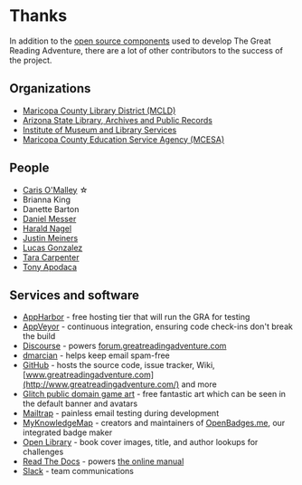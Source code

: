 # Thanks

In addition to the [open source components](CREDITS.md) used to develop The Great Reading Adventure, there are a lot of other contributors to the success of the project.

## Organizations

- [Maricopa County Library District (MCLD)](http://www.mcldaz.org/)
- [Arizona State Library, Archives and Public Records](http://www.azlibrary.gov/)
- [Institute of Museum and Library Services](http://www.imls.gov/)
- [Maricopa County Education Service Agency (MCESA)](http://education.maricopa.gov/site/default.aspx?PageID=196)

## People

- [Caris O'Malley](http://carisomalley.com/) &#9734;
- Brianna King
- Danette Barton
- [Daniel Messer](http://cyberpunklibrarian.com/)
- [Harald Nagel](https://haraldnagel.com/)
- [Justin Meiners](https://justinmeiners.github.io/)
- [Lucas Gonzalez](http://diffracted.com/)
- [Tara Carpenter](http://www.taracarpenter.com/)
- [Tony Apodaca](https://antonioramonapodaca.wordpress.com/)

## Services and software

- [AppHarbor](https://appharbor.com/) - free hosting tier that will run the GRA for testing
- [AppVeyor](http://www.appveyor.com/) - continuous integration, ensuring code check-ins don't break the build
- [Discourse](https://www.discourse.org/) - powers [forum.greatreadingadventure.com](http://forums.greatreadingadventure.com)
- [dmarcian](https://dmarcian.com/) - helps keep email spam-free
- [GitHub](https://github.com/) - hosts the source code, issue tracker, Wiki, [www.greatreadingadventure.com](http://www.greatreadingadventure.com/) and more
- [Glitch public domain game art](https://www.glitchthegame.com/public-domain-game-art/) - free fantastic art which can be seen in the default banner and avatars
- [Mailtrap](https://mailtrap.io/) - painless email testing during development
- [MyKnowledgeMap](https://www.myknowledgemap.com/) - creators and maintainers of [OpenBadges.me](https://www.openbadges.me/), our integrated badge maker
- [Open Library](https://openlibrary.org/) - book cover images, title, and author lookups for challenges
- [Read The Docs](https://readthedocs.org/) - powers [the online manual](http://manual.greatreadingadventure.com)
- [Slack](https://slack.com/) - team communications
